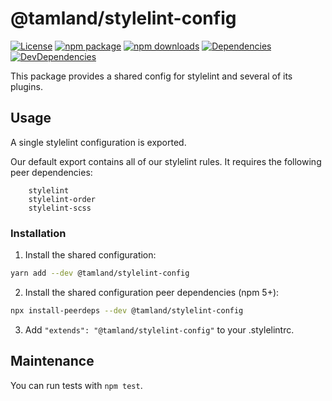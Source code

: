 # @tamland/stylelint-config

[![License](https://img.shields.io/npm/l/@tamland/stylelint-config.svg)](https://github.com/feight/tamland/blob/master/LICENSE)
[![npm package](https://img.shields.io/npm/v/@tamland/stylelint-config/latest.svg)](https://www.npmjs.com/package/@tamland/stylelint-config)
[![npm downloads](https://img.shields.io/npm/dm/@tamland/stylelint-config.svg)](https://www.npmjs.com/package/@tamland/stylelint-config)
[![Dependencies](https://img.shields.io/david/feight/tamland.svg?path=packages%2Fstylelint-config)](https://david-dm.org/feight/tamland?path=packages/stylelint-config)
[![DevDependencies](https://img.shields.io/david/feight/tamland.svg?path=packages%2Fstylelint-config)](https://david-dm.org/feight/tamland?type=dev&path=packages/stylelint-config)

This package provides a shared config for stylelint and several of its plugins.

## Usage

A single stylelint configuration is exported.

Our default export contains all of our stylelint rules. It requires the following peer dependencies:

```
    stylelint
    stylelint-order
    stylelint-scss
```

### Installation

1. Install the shared configuration:

  ```sh
  yarn add --dev @tamland/stylelint-config
  ```

2. Install the shared configuration peer dependencies (npm 5+):

  ```sh
  npx install-peerdeps --dev @tamland/stylelint-config
  ```

3. Add `"extends": "@tamland/stylelint-config"` to your .stylelintrc.

## Maintenance

You can run tests with `npm test`.
